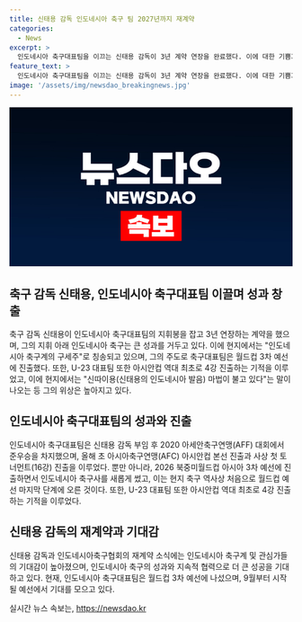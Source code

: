 ```yaml
---
title: 신태용 감독 인도네시아 축구 팀 2027년까지 재계약
categories:
  - News
excerpt: >
  인도네시아 축구대표팀을 이끄는 신태용 감독이 3년 계약 연장을 완료했다. 이에 대한 기쁨과 지지 표현이 이어졌으며, 그의 성과에 대한 극찬도 이어졌다. 신태용 감독은 인도네시아 축구계에 기적을 선보이며 구세주로 떠올랐고, 팀의 성과를 크게 끌어올렸다. 2027년까지의 계약으로 이어진 이번 재계약은 인도네시아 축구계와 국가대표팀에 또 다른 승리를 가져올 것으로 기대되고 있다.
feature_text: >
  인도네시아 축구대표팀을 이끄는 신태용 감독이 3년 계약 연장을 완료했다. 이에 대한 기쁨과 지지 표현이 이어졌으며, 그의 성과에 대한 극찬도 이어졌다. 신태용 감독은 인도네시아 축구계에 기적을 선보이며 구세주로 떠올랐고, 팀의 성과를 크게 끌어올렸다. 2027년까지의 계약으로 이어진 이번 재계약은 인도네시아 축구계와 국가대표팀에 또 다른 승리를 가져올 것으로 기대되고 있다.
image: '/assets/img/newsdao_breakingnews.jpg'
---
```


<p><img src="/assets/img/newsdao_breakingnews.jpg" alt="firstkoreanews 속보" /></p>

<h2 data-ke-size="size26">축구 감독 신태용, 인도네시아 축구대표팀 이끌며 성과 창출</h2>

<p>축구 감독 신태용이 인도네시아 축구대표팀의 지휘봉을 잡고 3년 연장하는 계약을 했으며, 그의 지휘 아래 인도네시아 축구는 큰 성과를 거두고 있다. 이에 현지에서는 "인도네시아 축구계의 구세주"로 칭송되고 있으며, 그의 주도로 축구대표팀은 월드컵 3차 예선에 진출했다. 또한, U-23 대표팀 또한 아시안컵 역대 최초로 4강 진출하는 기적을 이루었고, 이에 현지에서는 "신따이용(신태용의 인도네시아 발음) 마법이 불고 있다"는 말이 나오는 등 그의 위상은 높아지고 있다.</p>

<h2 data-ke-size="size26">인도네시아 축구대표팀의 성과와 진출</h2>

<p>인도네시아 축구대표팀은 신태용 감독 부임 후 2020 아세안축구연맹(AFF) 대회에서 준우승을 차지했으며, 올해 초 아시아축구연맹(AFC) 아시안컵 본선 진출과 사상 첫 토너먼트(16강) 진출을 이루었다. 뿐만 아니라, 2026 북중미월드컵 아시아 3차 예선에 진출하면서 인도네시아 축구사를 새롭게 썼고, 이는 현지 축구 역사상 처음으로 월드컵 예선 마지막 단계에 오른 것이다. 또한, U-23 대표팀 또한 아시안컵 역대 최초로 4강 진출하는 기적을 이루었다.</p>

<h2 data-ke-size="size26">신태용 감독의 재계약과 기대감</h2>

<p>신태용 감독과 인도네시아축구협회의 재계약 소식에는 인도네시아 축구계 및 관심가들의 기대감이 높아졌으며, 인도네시아 축구의 성과와 지속적 협력으로 더 큰 성공을 기대하고 있다. 현재, 인도네시아 축구대표팀은 월드컵 3차 예선에 나섰으며, 9월부터 시작될 예선에서 기대를 모으고 있다.</p>
실시간 뉴스 속보는, <a href="https://newsdao.kr" rel="dofollow">https://newsdao.kr</a>


